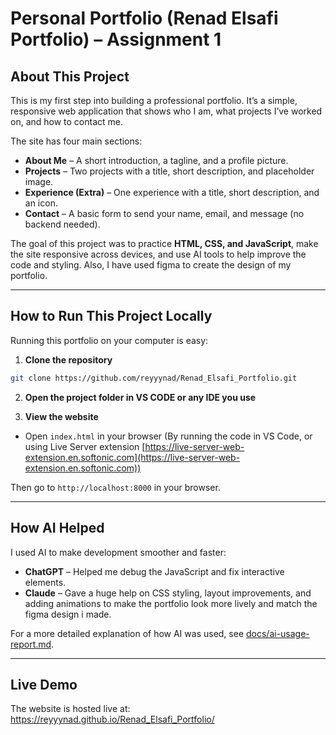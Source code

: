 # Personal Portfolio (Renad Elsafi Portfolio) – Assignment 1

## About This Project
This is my first step into building a professional portfolio. It’s a simple, responsive web application that shows who I am, what projects I’ve worked on, and how to contact me.  

The site has four main sections:  
- **About Me** – A short introduction, a tagline, and a profile picture.  
- **Projects** – Two projects with a title, short description, and placeholder image.  
- **Experience (Extra)** – One experience with a title, short description, and an icon.  
- **Contact** – A basic form to send your name, email, and message (no backend needed).  

The goal of this project was to practice **HTML, CSS, and JavaScript**, make the site responsive across devices, and use AI tools to help improve the code and styling. Also, I have used figma to create the design of my portfolio.

---

## How to Run This Project Locally
Running this portfolio on your computer is easy:

1. **Clone the repository**
```bash
git clone https://github.com/reyyynad/Renad_Elsafi_Portfolio.git
````

2. **Open the project folder in VS CODE or any IDE you use**

3. **View the website**

* Open `index.html` in your browser (By running the code in VS Code, or using Live Server extension [https://live-server-web-extension.en.softonic.com](https://live-server-web-extension.en.softonic.com))

Then go to `http://localhost:8000` in your browser.

---

## How AI Helped

I used AI to make development smoother and faster:

* **ChatGPT** – Helped me debug the JavaScript and fix interactive elements.
* **Claude** – Gave a huge help on CSS styling, layout improvements, and adding animations to make the portfolio look more lively and match the figma design i made.

For a more detailed explanation of how AI was used, see [docs/ai-usage-report.md](docs/ai-usage-report.md).

---

## Live Demo

The website is hosted live at:
https://reyyynad.github.io/Renad_Elsafi_Portfolio/



